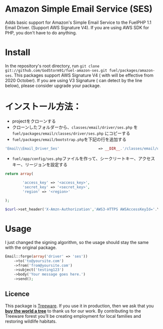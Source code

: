 # Amazon Simple Email Service (SES)

Adds basic support for Amazon's Simple Email Service to the FuelPHP 1.1 Email Driver. (Support AWS Signature V4).
If you are using AWS SDK for PHP, you don't have to do anything.

# Install

In the repository's root directory, run `git clone git://github.com/GodStorm91/fuel-amazon-ses.git fuel/packages/amazon-ses`.
This packages support AWS Signature V4 ( with will be effective from 2020 October).
If you are using V3 Signature ( can detect by the line below), please consider upgrade your package.

# インストール方法：

* projectをクローンする
* クローンしたフォルダーから、`classes/email/driver/ses.php` を`fuel/packages/email/classes/driver/ses.php` にコピーする
* `fuel/packages/email/bootstrap.php`を下記の行を追加する

```php
'Email\\Email_Driver_Ses'                  => __DIR__.'/classes/email/driver/ses.php',
```
* `fuel/app/config/ses.php`ファイルを作って、シークリートキー、アクセスキー、リージョンを設定する

```php
return array(
	
		'access_key' => '<access_key>',
 		'secret_key' => '<secret_key>',
        'region' => '<region>'

);
```

```php
$curl->set_header('X-Amzn-Authorization','AWS3-HTTPS AWSAccessKeyId='.\Config::get('ses.access_key').', Algorithm=HmacSHA256, Signature=' . $signature)
```

# Usage

I just changed the signing algorithm, so the usage should stay the same with the original package.

```php
Email::forge(array('driver' => 'ses'))
	->to('to@yoursite.com')
	->from('from@yoursite.com')
	->subject('testing123')
	->body('Your message goes here.')
	->send();
```


## Licence            
This package is [Treeware](https://treeware.earth). If you use it in production, then we ask that you [**buy the world a tree**](https://plant.treeware.earth/GodStorm91/fuel-amazon-ses) to thank us for our work. By contributing to the Treeware forest you’ll be creating employment for local families and restoring wildlife habitats.

